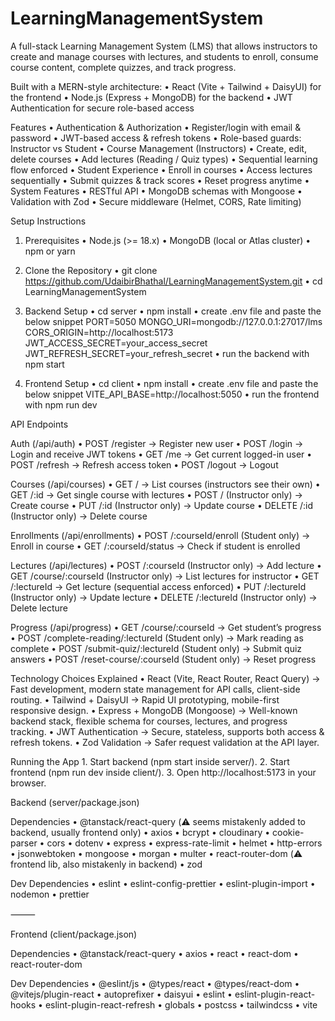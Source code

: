 # LearningManagementSystem

A full-stack Learning Management System (LMS) that allows instructors to create and manage courses with lectures, and students to enroll, consume course content, complete quizzes, and track progress.

Built with a MERN-style architecture:
	•	React (Vite + Tailwind + DaisyUI) for the frontend
	•	Node.js (Express + MongoDB) for the backend
	•	JWT Authentication for secure role-based access

Features
	•	Authentication & Authorization
	•	Register/login with email & password
	•	JWT-based access & refresh tokens
	•	Role-based guards: Instructor vs Student
	•	Course Management (Instructors)
	•	Create, edit, delete courses
	•	Add lectures (Reading / Quiz types)
	•	Sequential learning flow enforced
	•	Student Experience
	•	Enroll in courses
	•	Access lectures sequentially
	•	Submit quizzes & track scores
	•	Reset progress anytime
	•	System Features
	•	RESTful API
	•	MongoDB schemas with Mongoose
	•	Validation with Zod
	•	Secure middleware (Helmet, CORS, Rate limiting)

Setup Instructions

1. Prerequisites
•	Node.js (>= 18.x)
•	MongoDB (local or Atlas cluster)
•	npm or yarn

3. Clone the Repository
• git clone https://github.com/UdaibirBhathal/LearningManagementSystem.git
• cd LearningManagementSystem

4. Backend Setup
• cd server
• npm install
• create .env file and paste the below snippet
PORT=5050
MONGO_URI=mongodb://127.0.0.1:27017/lms
CORS_ORIGIN=http://localhost:5173
JWT_ACCESS_SECRET=your_access_secret
JWT_REFRESH_SECRET=your_refresh_secret
• run the backend with npm start

5. Frontend Setup
• cd client
• npm install
• create .env file and paste the below snippet
VITE_API_BASE=http://localhost:5050
• run the frontend with npm run dev

API Endpoints

Auth (/api/auth)
	•	POST /register → Register new user
	•	POST /login → Login and receive JWT tokens
	•	GET /me → Get current logged-in user
	•	POST /refresh → Refresh access token
	•	POST /logout → Logout

Courses (/api/courses)
	•	GET / → List courses (instructors see their own)
	•	GET /:id → Get single course with lectures
	•	POST / (Instructor only) → Create course
	•	PUT /:id (Instructor only) → Update course
	•	DELETE /:id (Instructor only) → Delete course

Enrollments (/api/enrollments)
	•	POST /:courseId/enroll (Student only) → Enroll in course
	•	GET /:courseId/status → Check if student is enrolled

Lectures (/api/lectures)
	•	POST /:courseId (Instructor only) → Add lecture
	•	GET /course/:courseId (Instructor only) → List lectures for instructor
	•	GET /:lectureId → Get lecture (sequential access enforced)
	•	PUT /:lectureId (Instructor only) → Update lecture
	•	DELETE /:lectureId (Instructor only) → Delete lecture

Progress (/api/progress)
	•	GET /course/:courseId → Get student’s progress
	•	POST /complete-reading/:lectureId (Student only) → Mark reading as complete
	•	POST /submit-quiz/:lectureId (Student only) → Submit quiz answers
	•	POST /reset-course/:courseId (Student only) → Reset progress

 Technology Choices Explained
	•	React (Vite, React Router, React Query) → Fast development, modern state management for API calls, client-side routing.
	•	Tailwind + DaisyUI → Rapid UI prototyping, mobile-first responsive design.
	•	Express + MongoDB (Mongoose) → Well-known backend stack, flexible schema for courses, lectures, and progress tracking.
	•	JWT Authentication → Secure, stateless, supports both access & refresh tokens.
	•	Zod Validation → Safer request validation at the API layer.

 Running the App
	1.	Start backend (npm start inside server/).
	2.	Start frontend (npm run dev inside client/).
	3.	Open http://localhost:5173 in your browser.

 Backend (server/package.json)

Dependencies
	•	@tanstack/react-query (⚠️ seems mistakenly added to backend, usually frontend only)
	•	axios
	•	bcrypt
	•	cloudinary
	•	cookie-parser
	•	cors
	•	dotenv
	•	express
	•	express-rate-limit
	•	helmet
	•	http-errors
	•	jsonwebtoken
	•	mongoose
	•	morgan
	•	multer
	•	react-router-dom (⚠️ frontend lib, also mistakenly in backend)
	•	zod

Dev Dependencies
	•	eslint
	•	eslint-config-prettier
	•	eslint-plugin-import
	•	nodemon
	•	prettier

⸻

Frontend (client/package.json)

Dependencies
	•	@tanstack/react-query
	•	axios
	•	react
	•	react-dom
	•	react-router-dom

Dev Dependencies
	•	@eslint/js
	•	@types/react
	•	@types/react-dom
	•	@vitejs/plugin-react
	•	autoprefixer
	•	daisyui
	•	eslint
	•	eslint-plugin-react-hooks
	•	eslint-plugin-react-refresh
	•	globals
	•	postcss
	•	tailwindcss
	•	vite
   
